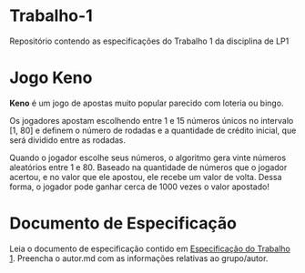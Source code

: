 # Trabalho-1
Repositório contendo as especificações do Trabalho 1 da disciplina de LP1

# Jogo Keno

**Keno** é um jogo de apostas muito popular parecido com loteria ou bingo.

Os jogadores apostam escolhendo entre 1 e 15 números únicos no intervalo [1, 80] e definem o número de rodadas e a quantidade de crédito inicial, que será dividido entre as rodadas. 

Quando o jogador escolhe seus números, o algoritmo gera vinte números aleatórios entre 1 e 80. Baseado na quantidade de números que o jogador acertou, e no valor que ele apostou, ele recebe um valor de volta. Dessa forma, o jogador pode ganhar cerca de 1000 vezes o valor apostado!

# Documento de Especificação

Leia o documento de especificação contido em [Especificação do Trabalho 1](https://docs.google.com/document/d/1nwQxiP9YQzU3O-H4YQMqWRtylqO1AOke8y1rQF7cPEc/edit?usp=sharing). Preencha o autor.md com as informações relativas ao grupo/autor.
